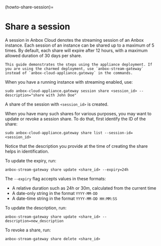 (howto-share-session)=
# Share a session

A session in Anbox Cloud denotes the streaming session of an Anbox instance. Each session of an instance can be shared up to a maximum of 5 times. By default, each share will expire after 12 hours, with a maximum allowed duration of 30 days per share.

```{note}
This guide demonstrates the steps using the appliance deployment. If you are using the charmed deployment, use `anbox-stream-gateway` instead of `anbox-cloud-appliance.gateway` in the commands.
```

When you have a running instance with streaming enabled, use:

    sudo anbox-cloud-appliance.gateway session share <session_id> --description="share with John Doe"

A share of the session with `<session_id>` is created. 

When you have many such shares for various purposes, you may want to update or revoke a session share. To do that, first identify the ID of the share:

    sudo anbox-cloud-appliance.gateway share list --session-id=<session_id>

Notice that the description you provide at the time of creating the share helps in identification.

To update the expiry, run:

    anbox-stream-gateway share update <share_id> --expiry=24h

The `--expiry` flag accepts values in these formats:

- A relative duration such as 24h or 30m, calculated from the current time
- A date-only string in the format `YYYY-MM-DD`
- A date-time string in the format `YYYY-MM-DD HH:MM:SS`

To update the description, run:

    anbox-stream-gateway share update <share_id> --description=new_description

To revoke a share, run:

    anbox-stream-gateway share delete <share_id>
